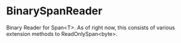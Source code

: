 # BinarySpanReader
Binary Reader for Span&lt;T>.  As of right now, this consists of various
extension methods to ReadOnlySpan&lt;byte>.
